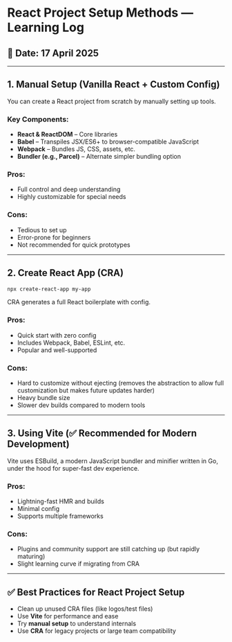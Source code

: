 # React Project Setup Methods — Learning Log

## 📅 Date: 17 April 2025

---

## 1. **Manual Setup** (Vanilla React + Custom Config)

You can create a React project from scratch by manually setting up tools.

### **Key Components:**

- **React & ReactDOM** – Core libraries
- **Babel** – Transpiles JSX/ES6+ to browser-compatible JavaScript
- **Webpack** – Bundles JS, CSS, assets, etc.
- **Bundler (e.g., Parcel)** – Alternate simpler bundling option

### **Pros:**

- Full control and deep understanding
- Highly customizable for special needs

### **Cons:**

- Tedious to set up
- Error-prone for beginners
- Not recommended for quick prototypes

---

## 2. **Create React App (CRA)**

```bash
npx create-react-app my-app
```

CRA generates a full React boilerplate with config.

### **Pros:**

- Quick start with zero config
- Includes Webpack, Babel, ESLint, etc.
- Popular and well-supported

### **Cons:**

- Hard to customize without ejecting (removes the abstraction to allow full customization but makes future updates harder)
- Heavy bundle size
- Slower dev builds compared to modern tools

---

## 3. **Using Vite (✅ Recommended for Modern Development)**

Vite uses ESBuild, a modern JavaScript bundler and minifier written in Go, under the hood for super-fast dev experience.

### **Pros:**

- Lightning-fast HMR and builds
- Minimal config
- Supports multiple frameworks

### **Cons:**

- Plugins and community support are still catching up (but rapidly maturing)
- Slight learning curve if migrating from CRA

---

## ✅ Best Practices for React Project Setup

- Clean up unused CRA files (like logos/test files)
- Use **Vite** for performance and ease
- Try **manual setup** to understand internals
- Use **CRA** for legacy projects or large team compatibility
